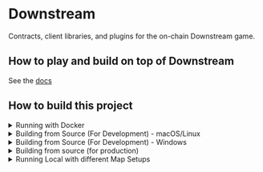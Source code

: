 # Downstream

Contracts, client libraries, and plugins for the on-chain Downstream game.

## How to play and build on top of Downstream

See the [docs](./docs/README.md)

## How to build this project

<details>

<summary>Running with Docker</summary>

If you only need a local copy of the game built (without development helpers
like hot reloading etc), then the easist way is to provision using
Docker Compose.

```
docker compose up
```

This will fetch the most recently built images for the game and run them
without requiring a full build. 

By default we give you the "tiny" map, which is a small blank slate. To start
with a different set of map fixtures you can edit the `.env` file in the root
of the repository and set the `MAP` variable to the name of one of the
directories
[here](https://github.com/playmint/ds/tree/main/contracts/src/maps). 

For example edit `.env` so that it looks like the following, and then run
`docker compose up` to get a big populated map:


```
MAP=quest-map
```

Once ready, the client will be available at http://locahost:3000

</details>

<details>

<summary>Building from Source (For Development) - macOS/Linux</summary>


If you are working on the client, then you will need to build everything
yourself.

You will need the following tools installed:

- Javascript toolchain (node lts/gallium)
- Go toolchain (go v1.19)
- Solidity toolchain (foundry)
- Ethereum binaries (abigen)
- Git (The in-house frontend is Fork)
- Git-LFS
- Unity Editor (2021.3.13f1)
  - Unity WebGL submodule

Make sure LFS is initialised and then clone this repository:

```
git lfs version
git clone --recurse-submodules https://github.com/playmint/ds.git
```


build and start the client and supporting services in development mode run:

```
make dev
```

Client will be available at localhost:3000

</details>

<details>

<summary>Building from Source (For Development) - Windows</summary>

This guide provides a detailed, step-by-step process for Windows users who are setting up a development environment for the client.

## What You Need

These are the tools you will be installing:
- **OS Tools:**
  - Git
  - Unity Editor 2021.3.13f1
  - Unity WebGL submodule
- **Terminal Tools (Using WSL):**
  - make
  - gcc
  - node
  - go (version go1.19.13 - similar versions may be fine)
  - forge (version 0.2.0)
  - solc (version 0.8.15 to 0.8.21)

Please refer to the instructions below for setup guidance.

## Installation Instructions

### 1. Install Unity (for Windows)
- Install [Unity Hub](https://unity.com/download)
- Install Unity Editor version 2021.3.13f1 via [Unity LTS archive](https://unity.com/releases/editor/qa/lts-releases?version=2021.3)
	- Use `"C:\Program Files\Unity\Hub\Editor\2021.3.13f1"` as your install path **(be sure to change the default path and folder name)**
	- Install WebGL submodule


### 2. Clone the Repository
- **Install Git:** Visit [Git SCM](https://git-scm.com/download/win) for download and installation.
- **Clone the Repository:** Use the following command, **(do not clone within WSL)**:
  ```
  git clone --recurse-submodules https://github.com/playmint/ds
  ```

### 3. Setting Up WSL (Windows Subsystem for Linux)
- **Install WSL:** Follow the guide at [Microsoft WSL Install](https://learn.microsoft.com/en-us/windows/wsl/install). Note that enabling virtualization might vary based on your CPU model.
- **Initial Setup in PowerShell:**
  - Run `wsl --install`.
  - Restart your PC.
  - Upon reboot, follow the on-screen instructions to complete Ubuntu setup.
  - Create a username and password as per [Microsoft's best practices](https://learn.microsoft.com/en-us/windows/wsl/setup/environment).
- **Switch to WSL1:** The default WSL2 can be changed to WSL1, which works better for our purposes.
  - In PowerShell, run `wsl --list --verbose` to find your Ubuntu distribution name.
  - Switch to WSL1 with `wsl --set-version [distribution name] 1`. Example: `wsl --set-version Ubuntu 1`.

### 4. Installing Tools via WSL
- **Access WSL:** Use `wsl` command in PowerShell or open the Ubuntu application.
- **Install gcc & make:** (From now on we should be in WSL)
  ```
  sudo apt update
  sudo apt install build-essential
  ```
- **Install Node:**
  - Recommended to use nvm ([nvm install script](https://github.com/nvm-sh/nvm#install--update-script)).
  - Run the following commands:
    ```
    curl -o- https://raw.githubusercontent.com/nvm-sh/nvm/v0.39.5/install.sh | bash
    ```
    Navigate to the `ds` directory and run `nvm install`.

    e.g. $ `cd /mnt/d/playmint/ds` (Where you cloned the ds repository) *- Take note of /mnt/ as the path will look different to the normal Windows path*

- **Install Go:**
  - Download **go1.19.13.linux-amd64.tar.gz** from [Go Downloads](https://go.dev/dl/).
  - Follow installation instructions at [Go Install Guide](https://go.dev/doc/install) under the Linux section.
- **Install solc:**
  ```
  sudo add-apt-repository ppa:ethereum/ethereum
  sudo apt-get update
  sudo apt-get install solc
  sudo apt-get install abigen
  ```
- **Install Foundry (forge and anvil):**
  - Follow instructions at [Foundry Installation](https://book.getfoundry.sh/getting-started/installation):
    ```
    curl -L https://foundry.paradigm.xyz | bash
    foundryup
    ```

### 5. Node Configuration
- Set environment variable:
  ```
  NODE_OPTIONS=--max-old-space-size=4096
  ```
- Restart your machine.
- Update Node packages:
  ```
  npm update -g
  ```
- Update Node packages:
  ```
  npm cache clean -f
  ```

### 6. Build & Run
- In the ds directory, run
  ```
  make dev
  ```
- In your browser, open `http://localhost:3000/`

</details>

<details>

<summary>Building from source (for production)</summary>

Github Actions will build production ready Docker images on merge to `main`
available: ghcr.io/playmint/ds

To build the image yourself run:

```
docker build -t ghcr.io/playmint/ds:latest .
```

</details>

<details>

<summary>Running Local with different Map Setups</summary>
<br>
By Default, running `Make Dev` will spawn a one hex sized map. In order to deploy locally with a different map, there are a few options

### 1. Using Playmint's Maps

Inside of the `ds/contracts/src/maps/` folder, you will find a few premade maps  by Playmint. In order to force one of these maps to be deployed with a `make dev`, you will need to add the MAP=$ arg to your command. Here are the currently supported MAP args in context:

`MAP=tiny make dev
MAP=quest-map make dev
MAP=default make dev`

### 2. Apply a map after deploying

After doing a standard make dev, you can run the DS apply command and point it at one of the map folders. For example: `ds apply -R -f ./contracts/src/maps/quest-map/`

### 3. Build your own map and deploy it

First up, you will need to run a `make dev` and then visit `http://localhost:3000/tile-fabricator`

Once in the Tile Fabricator, you can design and export a map file. 

If you then rename the .yml file to a .yaml and move it to your desired location, you will be able to run the ds apply command, like so:
`ds apply -R -f ./path/to/mymap.yaml`

### 4 Generating the performance-test map

To generate the performance-test map (used to push the limits of number of tiles and plugins) run:

```
NUM_ARENAS=4 make contracts/src/maps/performance-test
```

...this generates a map configuration in `contracts/src/maps/performance-test`

You can then either start locally via `MAP=performance-test make dev` or manually `ds apply -R -f contracts/src/maps/performance-test`

</details>
